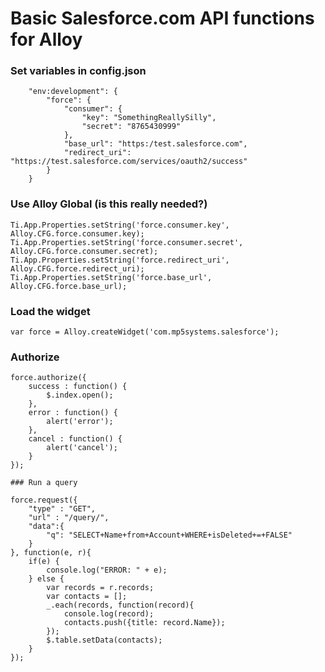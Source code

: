 # Basic Salesforce.com API functions for Alloy

### Set variables in config.json
```
    "env:development": {
        "force": {
            "consumer": {
                "key": "SomethingReallySilly",
                "secret": "8765430999"
            },
            "base_url": "https:/test.salesforce.com",
            "redirect_uri": "https://test.salesforce.com/services/oauth2/success"
        }
    }
```
### Use Alloy Global (is this really needed?)
```
Ti.App.Properties.setString('force.consumer.key', Alloy.CFG.force.consumer.key);
Ti.App.Properties.setString('force.consumer.secret', Alloy.CFG.force.consumer.secret);
Ti.App.Properties.setString('force.redirect_uri', Alloy.CFG.force.redirect_uri);
Ti.App.Properties.setString('force.base_url', Alloy.CFG.force.base_url);
```

### Load the widget
```
var force = Alloy.createWidget('com.mp5systems.salesforce');
```

### Authorize
```
force.authorize({
	success : function() {
		$.index.open();
	},
	error : function() {
		alert('error');
	},
	cancel : function() {
		alert('cancel');
	}
});

### Run a query
```
	force.request({
		"type" : "GET",
		"url" : "/query/",
		"data":{
			"q": "SELECT+Name+from+Account+WHERE+isDeleted+=+FALSE"
		}
	}, function(e, r){
		if(e) {
			console.log("ERROR: " + e);
		} else {
			var records = r.records;
			var contacts = [];
			_.each(records, function(record){
				console.log(record);
				contacts.push({title: record.Name});
			});
			$.table.setData(contacts);
		}
	});
```

```
